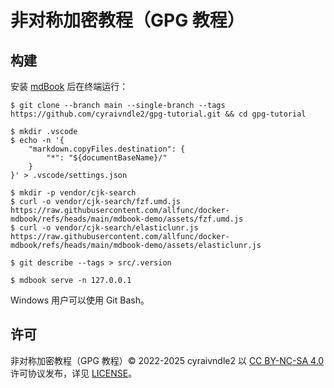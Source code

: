 # 非对称加密教程（GPG 教程）

## 构建

安装 [mdBook](https://rust-lang.github.io/mdBook/guide/installation.html) 后在终端运行：

```console
$ git clone --branch main --single-branch --tags https://github.com/cyraivndle2/gpg-tutorial.git && cd gpg-tutorial

$ mkdir .vscode
$ echo -n '{
    "markdown.copyFiles.destination": {
        "*": "${documentBaseName}/"
    }
}' > .vscode/settings.json

$ mkdir -p vendor/cjk-search
$ curl -o vendor/cjk-search/fzf.umd.js https://raw.githubusercontent.com/allfunc/docker-mdbook/refs/heads/main/mdbook-demo/assets/fzf.umd.js
$ curl -o vendor/cjk-search/elasticlunr.js https://raw.githubusercontent.com/allfunc/docker-mdbook/refs/heads/main/mdbook-demo/assets/elasticlunr.js

$ git describe --tags > src/.version

$ mdbook serve -n 127.0.0.1
```

Windows 用户可以使用 Git Bash。

## 许可

非对称加密教程（GPG 教程）© 2022-2025 cyraivndle2 以 [CC BY-NC-SA 4.0](https://creativecommons.org/licenses/by-nc-sa/4.0/) 许可协议发布，详见 [LICENSE](LICENSE)。